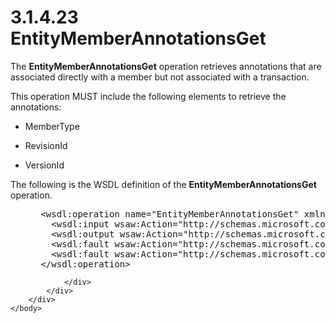 <html dir="LTR" xmlns:mshelp="http://msdn.microsoft.com/mshelp" xmlns:ddue="http://ddue.schemas.microsoft.com/authoring/2003/5" xmlns:xlink="http://www.w3.org/1999/xlink" xmlns:tool="http://www.microsoft.com/tooltip">
    <head>
        <meta http-equiv="Content-Type" content="text/html; CHARSET=utf-8"></meta>
        <meta name="save" content="history"></meta>
        <title>3.1.4.23 EntityMemberAnnotationsGet</title>
        <xml>
            <mshelp:toctitle title="3.1.4.23 EntityMemberAnnotationsGet"></mshelp:toctitle>
            <mshelp:rltitle title="[MS-SSMDSWS-15]: EntityMemberAnnotationsGet"></mshelp:rltitle>
            <mshelp:keyword index="A" term="9cd29ee2-7d73-44a3-a9e9-a32055a69595"></mshelp:keyword>
            <mshelp:attr name="DCSext.ContentType" value="open specification"></mshelp:attr>
            <mshelp:attr name="AssetID" value="9cd29ee2-7d73-44a3-a9e9-a32055a69595"></mshelp:attr>
            <mshelp:attr name="TopicType" value="kbRef"></mshelp:attr>
            <mshelp:attr name="DCSext.Title" value="[MS-SSMDSWS-15]: EntityMemberAnnotationsGet" />
        </xml>
    </head>
    <body>
        <div id="header">
            <h1 class="heading">3.1.4.23 EntityMemberAnnotationsGet</h1>
        </div>
        <div id="mainSection">
            <div id="mainBody">
                <div id="allHistory" class="saveHistory"></div>
                <div id="sectionSection0" class="section" name="collapseableSection">
                    

<p>The <b>EntityMemberAnnotationsGet</b> operation retrieves
annotations that are associated directly with a member but not associated with
a transaction.</p>

<p>This operation MUST include the following elements to
retrieve the annotations:</p>

<ul><li><p><span><span> 
</span></span>MemberType</p>

</li><li><p><span><span> 
</span></span>RevisionId</p>

</li><li><p><span><span> 
</span></span>VersionId</p>

</li></ul><p>The following is the WSDL definition of the <b>EntityMemberAnnotationsGet</b>
operation.</p>

<dl>
<dd>
<div><pre> &lt;wsdl:operation name=&quot;EntityMemberAnnotationsGet&quot; xmlns:wsdl=&quot;http://schemas.xmlsoap.org/wsdl/&quot;&gt;
   &lt;wsdl:input wsaw:Action=&quot;http://schemas.microsoft.com/sqlserver/masterdataservices/2009/09/IService/EntityMemberAnnotationsGet&quot; name=&quot;EntityMemberAnnotationsGetRequest&quot; message=&quot;tns:EntityMemberAnnotationsGetRequest&quot; xmlns:wsaw=&quot;http://www.w3.org/2006/05/addressing/wsdl&quot; /&gt;
   &lt;wsdl:output wsaw:Action=&quot;http://schemas.microsoft.com/sqlserver/masterdataservices/2009/09/IService/EntityMemberAnnotationsGetResponse&quot; name=&quot;EntityMemberAnnotationsGetResponse&quot; message=&quot;tns:EntityMemberAnnotationsGetResponse&quot; xmlns:wsaw=&quot;http://www.w3.org/2006/05/addressing/wsdl&quot; /&gt;
   &lt;wsdl:fault wsaw:Action=&quot;http://schemas.microsoft.com/sqlserver/masterdataservices/2009/09/IService/EntityMemberAnnotationsGetSkuNotSupportedMessageFault&quot; name=&quot;SkuNotSupportedMessageFault&quot; message=&quot;tns:IService_EntityMemberAnnotationsGet_SkuNotSupportedMessageFault_FaultMessage&quot; xmlns:wsaw=&quot;http://www.w3.org/2006/05/addressing/wsdl&quot; /&gt;
   &lt;wsdl:fault wsaw:Action=&quot;http://schemas.microsoft.com/sqlserver/masterdataservices/2009/09/IService/EntityMemberAnnotationsGetEditionExpiredMessageFault&quot; name=&quot;EditionExpiredMessageFault&quot; message=&quot;tns:IService_EntityMemberAnnotationsGet_EditionExpiredMessageFault_FaultMessage&quot; xmlns:wsaw=&quot;http://www.w3.org/2006/05/addressing/wsdl&quot; /&gt;
 &lt;/wsdl:operation&gt;
</pre></div>
</dd></dl>


                </div>
            </div>
        </div>
    </body>
</html>